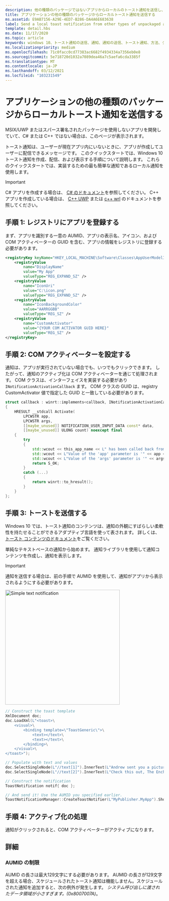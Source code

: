 ```yaml
---
description: 他の種類のパッケージではないアプリからローカルのトースト通知を送信し、ユーザーがトーストをクリックするのを処理する方法について説明します。
title: アプリケーションの他の種類のパッケージからローカルトースト通知を送信する
ms.assetid: E9AB7156-A29E-4ED7-B286-DA4A6E683638
label: Send a local toast notification from other types of unpackaged apps
template: detail.hbs
ms.date: 11/17/2020
ms.topic: article
keywords: windows 10、トースト通知の送信、通知、通知の送信、トースト通知、方法、クイックスタート、作業の開始、コードサンプル、チュートリアル、その他の種類のアプリ、アンパッケージ
ms.localizationpriority: medium
ms.openlocfilehash: 71c0facc0cd77383ac6682f4934334a7356eb0e8
ms.sourcegitcommit: 5e718720d1032a7089dea46a7c5aefa6cda3385f
ms.translationtype: MT
ms.contentlocale: ja-JP
ms.lasthandoff: 03/12/2021
ms.locfileid: "103231549"
---
```

# <a name="send-a-local-toast-notification-from-other-types-of-unpackaged-apps"></a>アプリケーションの他の種類のパッケージからローカルトースト通知を送信する

MSIX/UWP またはスパース署名されたパッケージを使用しないアプリを開発していて、C# または C++ ではない場合は、このページが表示されます。

トースト通知は、ユーザーが現在アプリ内にいないときに、アプリが作成してユーザーに配信できるメッセージです。 このクイックスタートでは、Windows 10 トースト通知を作成、配信、および表示する手順について説明します。 これらのクイックスタートでは、実装するための最も簡単な通知であるローカル通知を使用します。

> [!IMPORTANT]
> C# アプリを作成する場合は、 [C# のドキュメント](send-local-toast.md)を参照してください。 C++ アプリを作成している場合は、 [C++ UWP](send-local-toast-cpp-uwp.md) または [c++ wrl](send-local-toast-desktop-cpp-wrl.md) のドキュメントを参照してください。



## <a name="step-1-register-your-app-in-the-registry"></a>手順 1: レジストリにアプリを登録する

まず、アプリを識別する一意の AUMID、アプリの表示名、アイコン、および COM アクティベーターの GUID を含む、アプリの情報をレジストリに登録する必要があります。

```xml
<registryKey keyName="HKEY_LOCAL_MACHINE\Software\Classes\AppUserModelId\<YOUR_AUMID>">
    <registryValue
        name="DisplayName"
        value="My App"
        valueType="REG_EXPAND_SZ" />
    <registryValue
        name="IconUri"
        value="C:\icon.png"
        valueType="REG_EXPAND_SZ" />
    <registryValue
        name="IconBackgroundColor"
        value="AARRGGBB"
        valueType="REG_SZ" />
    <registryValue
        name="CustomActivator"
        value="{YOUR COM ACTIVATOR GUID HERE}"
        valueType="REG_SZ" />
</registryKey>
```

## <a name="step-2-set-up-your-com-activator"></a>手順 2: COM アクティベーターを設定する

通知は、アプリが実行されていない場合でも、いつでもクリックできます。 したがって、通知のアクティブ化は COM アクティベーターを通じて処理されます。 COM クラスは、インターフェイスを実装する必要があり `INotificationActivationCallback` ます。 COM クラスの GUID は、registry CustomActivator 値で指定した GUID と一致している必要があります。

```cpp
struct callback : winrt::implements<callback, INotificationActivationCallback>
{
    HRESULT __stdcall Activate(
        LPCWSTR app,
        LPCWSTR args,
        [[maybe_unused]] NOTIFICATION_USER_INPUT_DATA const* data,
        [[maybe_unused]] ULONG count) noexcept final
    {
        try
        {
            std::wcout << this_app_name << L" has been called back from a notification." << std::endl;
            std::wcout << L"Value of the 'app' parameter is '" << app << L"'." << std::endl;
            std::wcout << L"Value of the 'args' parameter is '" << args << L"'." << std::endl;
            return S_OK;
        }
        catch (...)
        {
            return winrt::to_hresult();
        }
    }
};
```



## <a name="step-3-send-a-toast"></a>手順 3: トーストを送信する

Windows 10 では、トースト通知のコンテンツは、通知の外観にすばらしい柔軟性を持たせることができるアダプティブ言語を使って表されます。 詳しくは、[トースト コンテンツのドキュメント](adaptive-interactive-toasts.md)をご覧ください。

単純なテキストベースの通知から始めます。 通知ライブラリを使用して通知コンテンツを作成し、通知を表示します。

> [!IMPORTANT]
> 通知を送信する場合は、前の手順で AUMID を使用して、通知がアプリから表示されるようにする必要があります。

<img alt="Simple text notification" src="images/send-toast-01.png" width="364"/>

```cpp
// Construct the toast template
XmlDocument doc;
doc.LoadXml(L"<toast>\
    <visual>\
        <binding template=\"ToastGeneric\">\
            <text></text>\
            <text></text>\
        </binding>\
    </visual>\
</toast>");

// Populate with text and values
doc.SelectSingleNode(L"//text[1]").InnerText(L"Andrew sent you a picture");
doc.SelectSingleNode(L"//text[2]").InnerText(L"Check this out, The Enchantments in Washington!");

// Construct the notification
ToastNotification notif{ doc };

// And send it! Use the AUMID you specified earlier.
ToastNotificationManager::CreateToastNotifier(L"MyPublisher.MyApp").Show(notif);
```


## <a name="step-4-handling-activation"></a>手順 4: アクティブ化の処理

通知がクリックされると、COM アクティベーターがアクティブになります。


## <a name="more-details"></a>詳細

### <a name="aumid-restrictions"></a>AUMID の制限

AUMID の長さは最大129文字にする必要があります。 AUMID の長さが129文字を超える場合、スケジュールされたトースト通知は機能しません。スケジュールされた通知を追加すると、次の例外が発生します。 *システム呼び出しに渡されたデータ領域が小さすぎます。(0x8007007A)*。